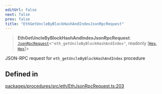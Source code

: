```yaml
---
editUrl: false
next: false
prev: false
title: "EthGetUncleByBlockHashAndIndexJsonRpcRequest"
---
```


> **EthGetUncleByBlockHashAndIndexJsonRpcRequest**: [`JsonRpcRequest`](/reference/tevm/jsonrpc/type-aliases/jsonrpcrequest/)\<`"eth_getUncleByBlockHashAndIndex"`, readonly [[`Hex`](/reference/tevm/utils/type-aliases/hex/), [`Hex`](/reference/tevm/utils/type-aliases/hex/)]\>

JSON-RPC request for `eth_getUncleByBlockHashAndIndex` procedure

## Defined in

[packages/procedures/src/eth/EthJsonRpcRequest.ts:203](https://github.com/qbzzt/tevm-monorepo/blob/main/packages/procedures/src/eth/EthJsonRpcRequest.ts#L203)
